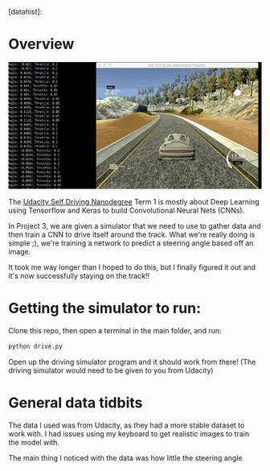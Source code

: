 [gifdrive]: https://github.com/schwallie/CarND-SelfDrivingCar/blob/master/assets/GifRecording.gif "Self Driving Car"
[datahist]:

# Overview

![driving car gif][gifdrive]

The [Udacity Self Driving Nanodegree](https://www.udacity.com/course/self-driving-car-engineer-nanodegree--nd013) Term 1 is mostly about Deep Learning using Tensorflow and Keras to build Convolutional Neural Nets (CNNs).

In Project 3, we are given a simulator that we need to use to gather data and then train a CNN to drive itself around the track. What we're really doing is simple ;), we're training a network to predict a steering angle based off an image.

It took me way longer than I hoped to do this, but I finally figured it out and it's now successfully staying on the track!!


# Getting the simulator to run:

Clone this repo, then open a terminal in the main folder, and run:

```python
python drive.py
```

Open up the driving simulator program and it should work from there! (The driving simulator would need to be given to you from Udacity)

# General data tidbits

The data I used was from Udacity, as they had a more stable dataset to work with. I had issues using my keyboard to get realistic images to train the model with.

The main thing I noticed with the data was how little the steering angle